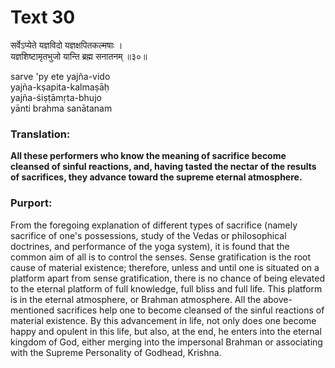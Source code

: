 # Text 30

सर्वेऽप्येते यज्ञविदो यज्ञक्षपितकल्मषाः ।  
यज्ञशिष्टामृतभुजो यान्ति ब्रह्म सनातनम् ॥३०॥

sarve 'py ete yajña-vido  
yajña-kṣapita-kalmaṣāḥ  
yajña-śiṣṭāmṛta-bhujo  
yānti brahma sanātanam



### Translation:

**All these performers who know the meaning of sacrifice become cleansed of sinful reactions, and, having tasted the nectar of the results of sacrifices, they advance toward the supreme eternal atmosphere.**

### Purport:

From the foregoing explanation of different types of sacrifice (namely sacrifice of one's possessions, study of the Vedas or philosophical doctrines, and performance of the yoga system), it is found that the common aim of all is to control the senses. Sense gratification is the root cause of material existence; therefore, unless and until one is situated on a platform apart from sense gratification, there is no chance of being elevated to the eternal platform of full knowledge, full bliss and full life. This platform is in the eternal atmosphere, or Brahman atmosphere. All the above-mentioned sacrifices help one to become cleansed of the sinful reactions of material existence. By this advancement in life, not only does one become happy and opulent in this life, but also, at the end, he enters into the eternal kingdom of God, either merging into the impersonal Brahman or associating with the Supreme Personality of Godhead, Krishna.